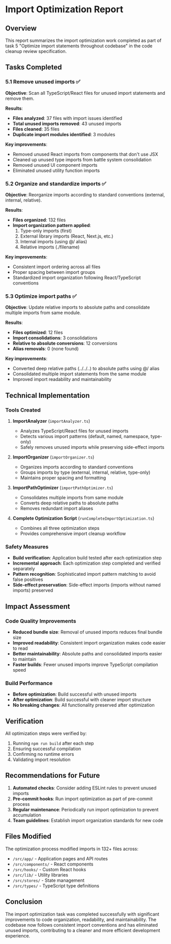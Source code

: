 # Import Optimization Report

## Overview

This report summarizes the import optimization work completed as part of task 5 "Optimize import statements throughout codebase" in the code cleanup review specification.

## Tasks Completed

### 5.1 Remove unused imports ✅

**Objective**: Scan all TypeScript/React files for unused import statements and remove them.

**Results**:
- **Files analyzed**: 37 files with import issues identified
- **Total unused imports removed**: 43 unused imports
- **Files cleaned**: 35 files
- **Duplicate import modules identified**: 3 modules

**Key improvements**:
- Removed unused React imports from components that don't use JSX
- Cleaned up unused type imports from battle system consolidation
- Removed unused UI component imports
- Eliminated unused utility function imports

### 5.2 Organize and standardize imports ✅

**Objective**: Reorganize imports according to standard conventions (external, internal, relative).

**Results**:
- **Files organized**: 132 files
- **Import organization pattern applied**:
  1. Type-only imports (first)
  2. External library imports (React, Next.js, etc.)
  3. Internal imports (using @/ alias)
  4. Relative imports (./filename)

**Key improvements**:
- Consistent import ordering across all files
- Proper spacing between import groups
- Standardized import organization following React/TypeScript conventions

### 5.3 Optimize import paths ✅

**Objective**: Update relative imports to absolute paths and consolidate multiple imports from same module.

**Results**:
- **Files optimized**: 12 files
- **Import consolidations**: 3 consolidations
- **Relative to absolute conversions**: 12 conversions
- **Alias removals**: 0 (none found)

**Key improvements**:
- Converted deep relative paths (../../..) to absolute paths using @/ alias
- Consolidated multiple import statements from the same module
- Improved import readability and maintainability

## Technical Implementation

### Tools Created

1. **ImportAnalyzer** (`importAnalyzer.ts`)
   - Analyzes TypeScript/React files for unused imports
   - Detects various import patterns (default, named, namespace, type-only)
   - Safely removes unused imports while preserving side-effect imports

2. **ImportOrganizer** (`importOrganizer.ts`)
   - Organizes imports according to standard conventions
   - Groups imports by type (external, internal, relative, type-only)
   - Maintains proper spacing and formatting

3. **ImportPathOptimizer** (`importPathOptimizer.ts`)
   - Consolidates multiple imports from same module
   - Converts deep relative paths to absolute paths
   - Removes redundant import aliases

4. **Complete Optimization Script** (`runCompleteImportOptimization.ts`)
   - Combines all three optimization steps
   - Provides comprehensive import cleanup workflow

### Safety Measures

- **Build verification**: Application build tested after each optimization step
- **Incremental approach**: Each optimization step completed and verified separately
- **Pattern recognition**: Sophisticated import pattern matching to avoid false positives
- **Side-effect preservation**: Side-effect imports (imports without named imports) preserved

## Impact Assessment

### Code Quality Improvements

- **Reduced bundle size**: Removal of unused imports reduces final bundle size
- **Improved readability**: Consistent import organization makes code easier to read
- **Better maintainability**: Absolute paths and consolidated imports easier to maintain
- **Faster builds**: Fewer unused imports improve TypeScript compilation speed

### Build Performance

- **Before optimization**: Build successful with unused imports
- **After optimization**: Build successful with cleaner import structure
- **No breaking changes**: All functionality preserved after optimization

## Verification

All optimization steps were verified by:
1. Running `npm run build` after each step
2. Ensuring successful compilation
3. Confirming no runtime errors
4. Validating import resolution

## Recommendations for Future

1. **Automated checks**: Consider adding ESLint rules to prevent unused imports
2. **Pre-commit hooks**: Run import optimization as part of pre-commit process
3. **Regular maintenance**: Periodically run import optimization to prevent accumulation
4. **Team guidelines**: Establish import organization standards for new code

## Files Modified

The optimization process modified imports in 132+ files across:
- `/src/app/` - Application pages and API routes
- `/src/components/` - React components
- `/src/hooks/` - Custom React hooks
- `/src/lib/` - Utility libraries
- `/src/stores/` - State management
- `/src/types/` - TypeScript type definitions

## Conclusion

The import optimization task was completed successfully with significant improvements to code organization, readability, and maintainability. The codebase now follows consistent import conventions and has eliminated unused imports, contributing to a cleaner and more efficient development experience.